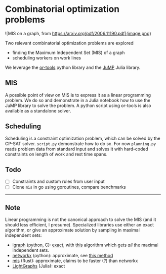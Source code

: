 # Combinatorial optimization problems

![MIS on a graph, from https://arxiv.org/pdf/2006.11190.pdf](image.png)

Two relevant combinatorial optimization problems are explored

- finding the Maximum Independent Set (MIS) of a graph
- scheduling workers on work lines

We leverage the [or-tools](https://developers.google.com/optimization/) python
library and the [JuMP](https://jump.dev) Julia library.

## MIS

A possible point of view on MIS is to express it as a linear programming
problem. We do so and demonstrate in a Julia notebook how to use the JuMP
library to solve the problem. A python script using or-tools is also available
as a standalone solver.

## Scheduling

Scheduling is a constraint optimization problem, which can be solved by the
CP-SAT solver. `script.py` demonstrate how to do so. For now `planning.py` reads
problem data from standard input and solves it with hard-coded constraints on
length of work and rest time spans.

## Todo

- [ ] Constraints and custom rules from user input
- [ ] Clone `mis` in go using goroutines, compare benchmarks

---

## Note

Linear programming is not the canonical approach to solve the MIS (and it should
less efficient, I presume). Specialized libraries use either an exact algorithm,
or give an approximate solution by sampling in maximal independent sets:

- [igraph](https://igraph.org) (python, C):
  [exact](https://igraph.org/python/doc/api/igraph._igraph.GraphBase.html#maximal_independent_vertex_sets),
  with [this](https://epubs.siam.org/doi/abs/10.1137/0206036) algorithm which
  gets _all_ the maximal independent sets.
- [networkx](https://networkx.org/documentation/stable/index.html) (python):
  approximate, see [this method](https://networkx.org/documentation/stable/reference/algorithms/generated/networkx.algorithms.approximation.clique.maximum_independent_set.html#networkx.algorithms.approximation.clique.maximum_independent_set)
- [mis](https://github.com/Ravenlocke/mis) (Rust): approximate, claims to be
  faster (?) than networkx
- [LightGraphs](https://github.com/JuliaGraphs/LightGraphs.jl) (Julia): exact
